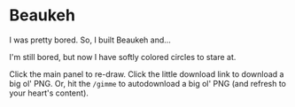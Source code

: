 # Beaukeh

I was pretty bored. So, I built Beaukeh and...

I'm still bored, but now I have softly colored circles to stare at.

Click the main panel to re-draw. Click the little download link to download a big ol' PNG. Or, hit the `/gimme` to autodownload a big ol' PNG (and refresh to your heart's content).